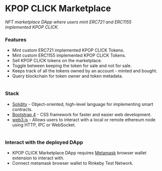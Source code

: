 # KPOP CLICK Marketplace

<i>NFT marketplace DApp where users mint ERC721 and ERC1155 implemented KPOP CLICK.</i>

### Features
- Mint custom ERC721 implemented KPOP CLICK Tokens.
- Mint custom ERC1155 implemented KPOP CLICK Tokens.
- Sell KPOP CLICK tokens on the marketplace.
- Toggle between keeping the token for sale and not for sale.
- Keeps track of all the tokens owned by an account - minted and bought.
- Query blockchain for token owner and token metadata.
#
### Stack
- [Solidity](https://docs.soliditylang.org/en/v0.7.6/) - Object-oriented, high-level language for implementing smart contracts.
- [Bootstrap 4](https://getbootstrap.com/) - CSS framework for faster and easier web development.
- [web3.js](https://web3js.readthedocs.io/en/v1.3.4/) - Allows users to interact with a local or remote ethereum node using HTTP, IPC or WebSocket.
#
### Interact with the deployed DApp
- KPOP CLICK Marketplace DApp requires [Metamask](https://metamask.io/) browser wallet extension to interact with.
- Connect metamask browser wallet to Rinkeby Test Network.
#